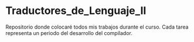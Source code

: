 # Traductores_de_Lenguaje_II

Repositorio donde colocaré todos mis trabajos durante el curso.
Cada tarea representa un periodo del desarrollo del compilador.

